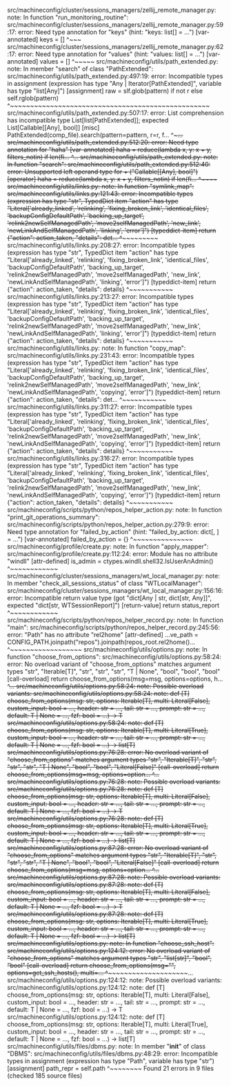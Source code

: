 src/machineconfig/cluster/sessions_managers/zellij_remote_manager.py: note: In function "run_monitoring_routine":
src/machineconfig/cluster/sessions_managers/zellij_remote_manager.py:59:17: error:
Need type annotation for "keys" (hint: "keys: list[<type>] = ...") 
[var-annotated]
                    keys = []
                    ^~~~
src/machineconfig/cluster/sessions_managers/zellij_remote_manager.py:62:17: error:
Need type annotation for "values" (hint: "values: list[<type>] = ...") 
[var-annotated]
                    values = []
                    ^~~~~~
src/machineconfig/utils/path_extended.py: note: In member "search" of class "PathExtended":
src/machineconfig/utils/path_extended.py:497:19: error: Incompatible types in
assignment (expression has type "Any | Iterator[PathExtended]", variable has
type "list[Any]")  [assignment]
                raw = slf.glob(pattern) if not r else self.rglob(pattern)
                      ^~~~~~~~~~~~~~~~~~~~~~~~~~~~~~~~~~~~~~~~~~~~~~~~~~~
src/machineconfig/utils/path_extended.py:507:17: error: List comprehension has
incompatible type List[list[PathExtended]]; expected List[Callable[[Any], bool]]
 [misc]
                    PathExtended(comp_file).search(pattern=pattern, r=r, f...
                    ^~~~~~~~~~~~~~~~~~~~~~~~~~~~~~~~~~~~~~~~~~~~~~~~~~~~~~...
src/machineconfig/utils/path_extended.py:512:20: error: Need type annotation
for "haha"  [var-annotated]
                haha = reduce(lambda x, y: x + y, filters_notin) if len(fi...
                       ^~~~~~~~~~~~~~~~~~~~~~~~~~~~~~~~~~~~~~~~~~~~~~~~~~~...
src/machineconfig/utils/path_extended.py: note: In function "search":
src/machineconfig/utils/path_extended.py:512:40: error: Unsupported left
operand type for + ("Callable[[Any], bool]")  [operator]
                haha = reduce(lambda x, y: x + y, filters_notin) if len(fi...
                                           ^~~~~
src/machineconfig/utils/links.py: note: In function "symlink_map":
src/machineconfig/utils/links.py:121:43: error: Incompatible types (expression
has type "str", TypedDict item "action" has type
"Literal['already_linked', 'relinking', 'fixing_broken_link', 'identical_files', 'backupConfigDefaultPath', 'backing_up_target', 'relink2newSelfManagedPath', 'move2selfManagedPath', 'new_link', 'newLinkAndSelfManagedPath', 'linking', 'error']")
 [typeddict-item]
                            return {"action": action_taken, "details": det...
                                              ^~~~~~~~~~~~
src/machineconfig/utils/links.py:208:27: error: Incompatible types (expression
has type "str", TypedDict item "action" has type
"Literal['already_linked', 'relinking', 'fixing_broken_link', 'identical_files', 'backupConfigDefaultPath', 'backing_up_target', 'relink2newSelfManagedPath', 'move2selfManagedPath', 'new_link', 'newLinkAndSelfManagedPath', 'linking', 'error']")
 [typeddict-item]
            return {"action": action_taken, "details": details}
                              ^~~~~~~~~~~~
src/machineconfig/utils/links.py:213:27: error: Incompatible types (expression
has type "str", TypedDict item "action" has type
"Literal['already_linked', 'relinking', 'fixing_broken_link', 'identical_files', 'backupConfigDefaultPath', 'backing_up_target', 'relink2newSelfManagedPath', 'move2selfManagedPath', 'new_link', 'newLinkAndSelfManagedPath', 'linking', 'error']")
 [typeddict-item]
            return {"action": action_taken, "details": details}
                              ^~~~~~~~~~~~
src/machineconfig/utils/links.py: note: In function "copy_map":
src/machineconfig/utils/links.py:231:43: error: Incompatible types (expression
has type "str", TypedDict item "action" has type
"Literal['already_linked', 'relinking', 'fixing_broken_link', 'identical_files', 'backupConfigDefaultPath', 'backing_up_target', 'relink2newSelfManagedPath', 'move2selfManagedPath', 'new_link', 'newLinkAndSelfManagedPath', 'copying', 'error']")
 [typeddict-item]
                            return {"action": action_taken, "details": det...
                                              ^~~~~~~~~~~~
src/machineconfig/utils/links.py:311:27: error: Incompatible types (expression
has type "str", TypedDict item "action" has type
"Literal['already_linked', 'relinking', 'fixing_broken_link', 'identical_files', 'backupConfigDefaultPath', 'backing_up_target', 'relink2newSelfManagedPath', 'move2selfManagedPath', 'new_link', 'newLinkAndSelfManagedPath', 'copying', 'error']")
 [typeddict-item]
            return {"action": action_taken, "details": details}
                              ^~~~~~~~~~~~
src/machineconfig/utils/links.py:316:27: error: Incompatible types (expression
has type "str", TypedDict item "action" has type
"Literal['already_linked', 'relinking', 'fixing_broken_link', 'identical_files', 'backupConfigDefaultPath', 'backing_up_target', 'relink2newSelfManagedPath', 'move2selfManagedPath', 'new_link', 'newLinkAndSelfManagedPath', 'copying', 'error']")
 [typeddict-item]
            return {"action": action_taken, "details": details}
                              ^~~~~~~~~~~~
src/machineconfig/scripts/python/repos_helper_action.py: note: In function "print_git_operations_summary":
src/machineconfig/scripts/python/repos_helper_action.py:279:9: error: Need type
annotation for "failed_by_action" (hint:
"failed_by_action: dict[<type>, <type>] = ...")  [var-annotated]
            failed_by_action = {}
            ^~~~~~~~~~~~~~~~
src/machineconfig/profile/create.py: note: In function "apply_mapper":
src/machineconfig/profile/create.py:112:24: error: Module has no attribute
"windll"  [attr-defined]
                is_admin = ctypes.windll.shell32.IsUserAnAdmin()
                           ^~~~~~~~~~~~~
src/machineconfig/cluster/sessions_managers/wt_local_manager.py: note: In member "check_all_sessions_status" of class "WTLocalManager":
src/machineconfig/cluster/sessions_managers/wt_local_manager.py:156:16: error:
Incompatible return value type (got "dict[Any | str, dict[str, Any]]", expected
"dict[str, WTSessionReport]")  [return-value]
            return status_report
                   ^~~~~~~~~~~~~
src/machineconfig/scripts/python/repos_helper_record.py: note: In function "main":
src/machineconfig/scripts/python/repos_helper_record.py:245:56: error: "Path"
has no attribute "rel2home"  [attr-defined]
    ...ve_path = CONFIG_PATH.joinpath("repos").joinpath(repos_root.rel2home()...
                                                        ^~~~~~~~~~~~~~~~~~~
src/machineconfig/utils/options.py: note: In function "choose_from_options":
src/machineconfig/utils/options.py:58:24: error: No overload variant of
"choose_from_options" matches argument types "str", "Iterable[T]", "str", "str",
"str", "T | None", "bool", "bool", "bool"  [call-overload]
                    return choose_from_options(msg=msg, options=options, h...
                           ^~~~~~~~~~~~~~~~~~~~~~~~~~~~~~~~~~~~~~~~~~~~~~~...
src/machineconfig/utils/options.py:58:24: note: Possible overload variants:
src/machineconfig/utils/options.py:58:24: note:     def [T] choose_from_options(msg: str, options: Iterable[T], multi: Literal[False], custom_input: bool = ..., header: str = ..., tail: str = ..., prompt: str = ..., default: T | None = ..., fzf: bool = ...) -> T
src/machineconfig/utils/options.py:58:24: note:     def [T] choose_from_options(msg: str, options: Iterable[T], multi: Literal[True], custom_input: bool = ..., header: str = ..., tail: str = ..., prompt: str = ..., default: T | None = ..., fzf: bool = ...) -> list[T]
src/machineconfig/utils/options.py:76:28: error: No overload variant of
"choose_from_options" matches argument types "str", "Iterable[T]", "str", "str",
"str", "T | None", "bool", "bool", "Literal[False]"  [call-overload]
                        return choose_from_options(msg=msg, options=option...
                               ^~~~~~~~~~~~~~~~~~~~~~~~~~~~~~~~~~~~~~~~~~~...
src/machineconfig/utils/options.py:76:28: note: Possible overload variants:
src/machineconfig/utils/options.py:76:28: note:     def [T] choose_from_options(msg: str, options: Iterable[T], multi: Literal[False], custom_input: bool = ..., header: str = ..., tail: str = ..., prompt: str = ..., default: T | None = ..., fzf: bool = ...) -> T
src/machineconfig/utils/options.py:76:28: note:     def [T] choose_from_options(msg: str, options: Iterable[T], multi: Literal[True], custom_input: bool = ..., header: str = ..., tail: str = ..., prompt: str = ..., default: T | None = ..., fzf: bool = ...) -> list[T]
src/machineconfig/utils/options.py:87:28: error: No overload variant of
"choose_from_options" matches argument types "str", "Iterable[T]", "str", "str",
"str", "T | None", "bool", "bool", "Literal[False]"  [call-overload]
                        return choose_from_options(msg=msg, options=option...
                               ^~~~~~~~~~~~~~~~~~~~~~~~~~~~~~~~~~~~~~~~~~~...
src/machineconfig/utils/options.py:87:28: note: Possible overload variants:
src/machineconfig/utils/options.py:87:28: note:     def [T] choose_from_options(msg: str, options: Iterable[T], multi: Literal[False], custom_input: bool = ..., header: str = ..., tail: str = ..., prompt: str = ..., default: T | None = ..., fzf: bool = ...) -> T
src/machineconfig/utils/options.py:87:28: note:     def [T] choose_from_options(msg: str, options: Iterable[T], multi: Literal[True], custom_input: bool = ..., header: str = ..., tail: str = ..., prompt: str = ..., default: T | None = ..., fzf: bool = ...) -> list[T]
src/machineconfig/utils/options.py: note: In function "choose_ssh_host":
src/machineconfig/utils/options.py:124:12: error: No overload variant of
"choose_from_options" matches argument types "str", "list[str]", "bool", "bool" 
[call-overload]
        return choose_from_options(msg="", options=get_ssh_hosts(), multi=...
               ^~~~~~~~~~~~~~~~~~~~~~~~~~~~~~~~~~~~~~~~~~~~~~~~~~~~~~~~~~~...
src/machineconfig/utils/options.py:124:12: note: Possible overload variants:
src/machineconfig/utils/options.py:124:12: note:     def [T] choose_from_options(msg: str, options: Iterable[T], multi: Literal[False], custom_input: bool = ..., header: str = ..., tail: str = ..., prompt: str = ..., default: T | None = ..., fzf: bool = ...) -> T
src/machineconfig/utils/options.py:124:12: note:     def [T] choose_from_options(msg: str, options: Iterable[T], multi: Literal[True], custom_input: bool = ..., header: str = ..., tail: str = ..., prompt: str = ..., default: T | None = ..., fzf: bool = ...) -> list[T]
src/machineconfig/utils/files/dbms.py: note: In member "__init__" of class "DBMS":
src/machineconfig/utils/files/dbms.py:48:29: error: Incompatible types in
assignment (expression has type "Path", variable has type "str")  [assignment]
                    path_repr = self.path
                                ^~~~~~~~~
Found 21 errors in 9 files (checked 185 source files)
